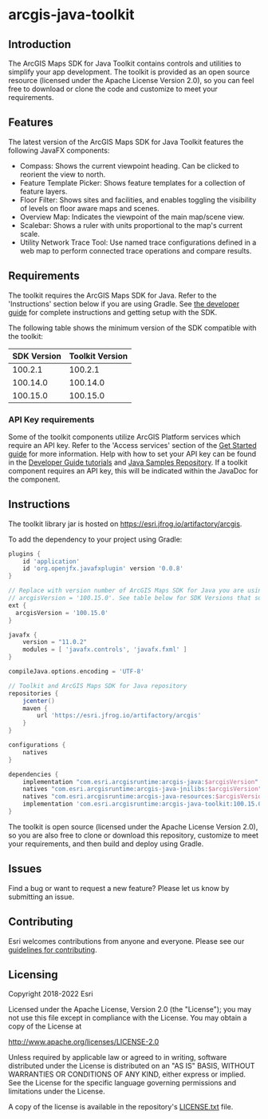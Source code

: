 # arcgis-java-toolkit

## Introduction

The ArcGIS Maps SDK for Java Toolkit contains controls and utilities to simplify your app development. The toolkit is provided as an open source resource (licensed under the Apache License Version 2.0), so you can feel free to download or clone the code and customize to meet your requirements.

## Features

The latest version of the ArcGIS Maps SDK for Java Toolkit features the following JavaFX components:

- Compass: Shows the current viewpoint heading. Can be clicked to reorient the view to north.
- Feature Template Picker: Shows feature templates for a collection of feature layers.
- Floor Filter: Shows sites and facilities, and enables toggling the visibility of levels on floor aware maps and scenes.
- Overview Map: Indicates the viewpoint of the main map/scene view.
- Scalebar: Shows a ruler with units proportional to the map's current scale.
- Utility Network Trace Tool: Use named trace configurations defined in a web map to perform connected trace operations and compare results.

## Requirements

The toolkit requires the ArcGIS Maps SDK for Java. Refer to the 'Instructions' section below if you are using Gradle.
See [the developer guide](https://developers.arcgis.com/java/install-and-set-up/) for complete instructions and
getting setup with the SDK.

The following table shows the minimum version of the SDK compatible with the toolkit:

| SDK Version | Toolkit Version |
|-------------|-----------------|
| 100.2.1     | 100.2.1         |
| 100.14.0    | 100.14.0        |
| 100.15.0    | 100.15.0        |

### API Key requirements

Some of the toolkit components utilize ArcGIS Platform services which require an API key. Refer to the 'Access services' section of the 
[Get Started guide](https://developers.arcgis.com/java/get-started/#3-access-services-and-content-with-an-api-key) 
for more information. Help with how to set your API key can be found in the 
[Developer Guide tutorials](https://developers.arcgis.com/java/maps-2d/tutorials/display-a-map/#set-your-api-key)
and [Java Samples Repository](https://github.com/Esri/arcgis-runtime-samples-java). If a toolkit component requires an API
key, this will be indicated within the JavaDoc for the component.

## Instructions

The toolkit library jar is hosted on https://esri.jfrog.io/artifactory/arcgis.

To add the dependency to your project using Gradle:
```groovy
plugins {
    id 'application'
    id 'org.openjfx.javafxplugin' version '0.0.8'
}

// Replace with version number of ArcGIS Maps SDK for Java you are using in your app, such as:
// arcgisVersion = '100.15.0'. See table below for SDK Versions that support the toolkit.
ext {
  arcgisVersion = '100.15.0'
}

javafx {
    version = "11.0.2"
    modules = [ 'javafx.controls', 'javafx.fxml' ]
}

compileJava.options.encoding = 'UTF-8'

// Toolkit and ArcGIS Maps SDK for Java repository
repositories {
    jcenter()
    maven {
        url 'https://esri.jfrog.io/artifactory/arcgis'
    }
}

configurations {
    natives
}

dependencies {
    implementation "com.esri.arcgisruntime:arcgis-java:$arcgisVersion"
    natives "com.esri.arcgisruntime:arcgis-java-jnilibs:$arcgisVersion"
    natives "com.esri.arcgisruntime:arcgis-java-resources:$arcgisVersion"
    implementation 'com.esri.arcgisruntime:arcgis-java-toolkit:100.15.0'
}
```

The toolkit is open source (licensed under the Apache License Version 2.0), so you are also free to clone or download this repository, customize to meet your requirements, and then build and deploy using Gradle.

## Issues

Find a bug or want to request a new feature?  Please let us know by submitting an issue.

## Contributing

Esri welcomes contributions from anyone and everyone. Please see our [guidelines for contributing](https://github.com/esri/contributing).

## Licensing
Copyright 2018-2022 Esri

Licensed under the Apache License, Version 2.0 (the "License");
you may not use this file except in compliance with the License.
You may obtain a copy of the License at

http://www.apache.org/licenses/LICENSE-2.0

Unless required by applicable law or agreed to in writing, software
distributed under the License is distributed on an "AS IS" BASIS,
WITHOUT WARRANTIES OR CONDITIONS OF ANY KIND, either express or implied.
See the License for the specific language governing permissions and
limitations under the License.

A copy of the license is available in the repository's [LICENSE.txt](LICENSE.txt) file.
